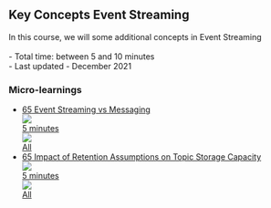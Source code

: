 <div class="ez-academy">
	<div class="ez-academy__body">
		<main class="master">
	<h2 class="title">Key Concepts Event Streaming</h2>
    <p>
        In this course, we will some additional concepts in Event Streaming
        </br></br>
        - Total time: between 5 and 10 minutes
        </br>
        - Last updated - December 2021
    </p>
    <h3 class="title">Micro-learnings</h3>
    <ul class="strip-container">
        <li class="strip">
            <a href="../../docs/microlearning/advanced-keyconcepts-eventstreaming-message-vs-eventstreaming" class="strip__link">
            <label for="" class="strip__label">
                <span>65</span>
                Event Streaming vs Messaging
            </label>
            <div class="strip__attribute">
                <img class="strip__attribute-icon strip__attribute-icon--duration" src="../../img/microlearning/academy_index/icon-duration32.svg"/>
                <div class="strip__attribute-label">5 minutes</div>
            </div>
            <div class="strip__attribute">
                <img class="strip__attribute-icon strip__attribute-icon--roles" src="../../img/microlearning/academy_index/icon-roles32.svg"/>
                <div class="strip__attribute-label">All</div>
            </div>
			</a>
        </li>
		<li class="strip">
            <a href="../../docs/microlearning/advanced-keyconcepts-eventstreaming-impact-retention" class="strip__link">
            <label for="" class="strip__label">
                <span>65</span>
				Impact of Retention Assumptions on Topic Storage Capacity
            </label>
            <div class="strip__attribute">
                <img class="strip__attribute-icon strip__attribute-icon--duration" src="../../img/microlearning/academy_index/icon-duration32.svg"/>
                <div class="strip__attribute-label">5 minutes</div>
            </div>
            <div class="strip__attribute">
                <img class="strip__attribute-icon strip__attribute-icon--roles" src="../../img/microlearning/academy_index/icon-roles32.svg"/>
                <div class="strip__attribute-label">All</div>
            </div>
			</a>
        </li> 		
    </ul>
    </main>
    </div>
</div>